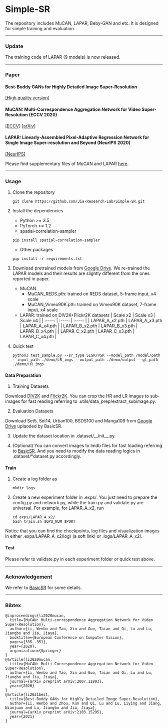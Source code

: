 # Simple-SR
The repository includes MuCAN, LAPAR, Beby-GAN and etc. It is designed for simple training and evaluation.

---
### Update
The training code of LAPAR (9 models) is now released.

---
### Paper 

#### Best-Buddy GANs for Highly Detailed Image Super-Resolution
[\[High quality version\]](https://drive.google.com/file/d/14vt57mSERR8cx62e7aNCkuxlKOCUP53H/view?usp=sharing)

#### MuCAN: Multi-Correspondence Aggregation Network for Video Super-Resolution (ECCV 2020)
[\[ECCV\]](https://www.ecva.net/papers/eccv_2020/papers_ECCV/papers/123550341.pdf)   [\[arXiv\]](https://arxiv.org/abs/2007.1180)

#### LAPAR: Linearly-Assembled Pixel-Adaptive Regression Network for Single Image Super-resolution and Beyond (NeurIPS 2020)
[\[NeurIPS\]](https://papers.nips.cc/paper/2020/file/eaae339c4d89fc102edd9dbdb6a28915-Paper.pdf)

Please find supplementary files of MuCAN and LAPAR [here](https://drive.google.com/drive/folders/1pSFX6kV81slv2vGkboZjewZwQsLkFesU).

---
### Usage

1. Clone the repository
    ```shell
    git clone https://github.com/Jia-Research-Lab/Simple-SR.git
    ```
2. Install the dependencies
    - Python >= 3.5
    - PyTorch >= 1.2
    - spatial-correlation-sampler
    ```shell
    pip install spatial-correlation-sampler
    ```
    - Other packages
    ```shell
    pip install -r requirements.txt
    ```

3. Download pretrained models from [Google Drive](https://drive.google.com/drive/folders/1c-KUEPJl7pHs9btqHYoUJkcMPKViObgJ?usp=sharing). We re-trained the LAPAR models and their results are slightly different from the ones reported in paper.
    - MuCAN
        - MuCAN\_REDS.pth: trained on REDS dataset, 5-frame input, x4 scale
        - MuCAN\_Vimeo90K.pth: trained on Vimeo90K dataset, 7-frame input, x4 scale
    - LAPAR: trained on DIV2K+Flickr2K datasets
        |    Scale x2    |    Scale x3    |    Scale x4    |
        |     :----:     |     :----:     |     :----:     |
        | LAPAR_A_x2.pth | LAPAR_A_x3.pth | LAPAR_A_x4.pth |
        | LAPAR_B_x2.pth | LAPAR_B_x3.pth | LAPAR_B_x4.pth |
        | LAPAR_C_x2.pth | LAPAR_C_x3.pth | LAPAR_C_x4.pth |

4. Quick test
    ```shell
    python3 test_sample.py --sr_type SISR/VSR --model_path /model/path --input_path ./demo/LR_imgs --output_path ./demo/output --gt_path ./demo/HR_imgs
    ```

#### Data Preparation
1. Training Datasets

Download [DIV2K](https://data.vision.ee.ethz.ch/cvl/DIV2K/) and [Flickr2K](https://cv.snu.ac.kr/research/EDSR/Flickr2K.tar). You can crop the HR and LR images to sub-images for fast reading referring to .utils/data\_prep/extract\_subimage.py. 

2. Evaluation Datasets

Download Set5, Set14, Urban100, BSDS100 and Manga109 from [Google Drive](https://drive.google.com/drive/folders/1B3DJGQKB6eNdwuQIhdskA64qUuVKLZ9u) uplaoded by BasicSR.

3. Update the dataset location in .dataset/\_\_init\_\_.py. 

4. (Optional) You can convert images to lmdb files for fast loading referring to [BasicSR](https://github.com/xinntao/BasicSR/blob/master/docs/DatasetPreparation.md#LMDB-Description). And you need to modify the data reading logics in .dataset/\*dataset.py accordingly.

#### Train
1. Create a log folder as
    ```shell
    mkdir logs
    ```

2. Create a new experiment folder in .exps/. You just need to prepare the config.py and network.py, while the train.py and validate.py are universal. For example, for LAPAR\_A\_x2, run
    ```shell
    cd exps/LAPAR_A_x2/
    bash train.sh $GPU_NUM $PORT
    ```
Notice that you can find the checkpoints, log files and visualization images in either .exps/LAPAR\_A\_x2/log/ (a soft link) or .logs/LAPAR\_A\_x2/.

#### Test
Please refer to validate.py in each experiment folder or quick test above.

---
### Acknowledgement
We refer to [BasicSR](https://github.com/xinntao/BasicSR) for some details.

---
### Bibtex
    @inproceedings{li2020mucan,
      title={MuCAN: Multi-correspondence Aggregation Network for Video Super-Resolution},
      author={Li, Wenbo and Tao, Xin and Guo, Taian and Qi, Lu and Lu, Jiangbo and Jia, Jiaya},
      booktitle={European Conference on Computer Vision},
      pages={335--351},
      year={2020},
      organization={Springer}
    }
    @article{li2020mucan,
      title={MuCAN: Multi-Correspondence Aggregation Network for Video Super-Resolution},
      author={Li, Wenbo and Tao, Xin and Guo, Taian and Qi, Lu and Lu, Jiangbo and Jia, Jiaya},
      journal={arXiv preprint arXiv:2007.11803},
      year={2020}
    }
    @article{li2021best,
      title={Best-Buddy GANs for Highly Detailed Image Super-Resolution},
      author={Li, Wenbo and Zhou, Kun and Qi, Lu and Lu, Liying and Jiang, Nianjuan and Lu, Jiangbo and Jia, Jiaya},
      journal={arXiv preprint arXiv:2103.15295},
      year={2021}
    }

